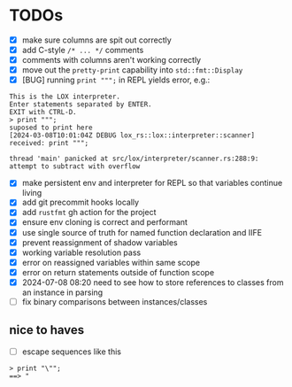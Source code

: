 # TODOs

- [x] make sure columns are spit out correctly
- [x] add C-style `/* ... */` comments
- [x] comments with columns aren't working correctly
- [x] move out the `pretty-print` capability into `std::fmt::Display`
- [x] [BUG] running `print """;` in REPL yields error, e.g.:
```shell
This is the LOX interpreter.
Enter statements separated by ENTER.
EXIT with CTRL-D.
> print """;
suposed to print here
[2024-03-08T10:01:04Z DEBUG lox_rs::lox::interpreter::scanner] received: print """;
    
thread 'main' panicked at src/lox/interpreter/scanner.rs:288:9:
attempt to subtract with overflow

```
- [x] make persistent env and interpreter for REPL so that variables continue living
- [x] add git precommit hooks locally
- [x] add `rustfmt` gh action for the project
- [x] ensure env cloning is correct and performant
- [x] use single source of truth for named function declaration and IIFE
- [x] prevent reassignment of shadow variables
- [x] working variable resolution pass
- [x] error on reassigned variables within same scope
- [x] error on return statements outside of function scope
- [x] 2024-07-08 08:20 need to see how to store references to classes from an instance in parsing
- [ ] fix binary comparisons between instances/classes 

## nice to haves

- [ ] escape sequences like this
```shell
> print "\"";
==> "
```


